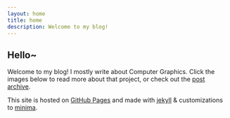 ```yaml
---
layout: home
title: home
description: Welcome to my blog!
---
```


## Hello~

Welcome to my blog! I mostly write about Computer Graphics. Click the images below to read more about that project, or check out the [post archive](/archive).

This site is hosted on [GitHub Pages](https://pages.github.com/) and made with [jekyll](https://github.com/jekyll/jekyll) & customizations to [minima](https://github.com/jekyll/minima).